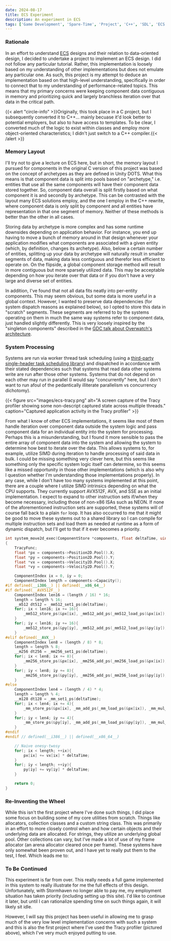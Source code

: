 ```yaml
---
date: 2024-08-17
title: ECS Experiment
description: An experiment in ECS
tags: ['Game Development', 'Spare-Time', 'Project', 'C++', 'SDL', 'ECS']
---
```


### Rationale
In an effort to understand [ECS](https://en.wikipedia.org/wiki/Entity_component_system) designs and their relation to data-oriented design, I decided to undertake a project to implement an ECS design. I did not follow any particular tutorial. Rather, this implementation is loosely based on my understanding of other implementations but does not emulate any particular one. As such, this project is my attempt to deduce an implementation based on that high-level understanding, specifically in order to connect that to my understanding of performance-related topics. This means that my primary concerns were keeping component data contiguous in memory and prioritizing quick and largely branchless iteration over that data in the critical path.

{{< alert "circle-info" >}}Originally, this took place in a C project, but I subsequently converted it to C++... mainly becuase it'd look better to potential employers, but also to have access to templates. To be clear, I converted much of the logic to exist within classes and employ more object-oriented characteristics; I didn't just switch to a C++ compiler.{{< /alert >}}

### Memory Layout
I'll try not to give a lecture on ECS here, but in short, the memory layout I pursued for components in the original C version of this project was based on the concept of archetypes as they are defined in Unity DOTS. What this means is that component data is split into pools based on "archetype," i.e. entities that use all the same components will have their component data stored together. So, component data overall is split firstly based on what component it is and secondly by archetype. This can be contrasted with the layout many ECS solutions employ, and the one I employ in the C++ rewrite, where component data is only split by component and all entities have representation in that one segment of memory. Neither of these methods is better than the other in all cases.

Storing data by archetype is more complex and has some runtime downsides depending on application behavior. For instance, you end up having to move a bunch of memory around in that design whenever your application modifies what components are associated with a given entity (which, by definition, changes its archetype). Also, below a certain number of entities, splitting up your data by archetype will naturally result in smaller segments of data, making data less contiguous and therefor less efficient to operate on. On the flipside, a global component storage method will result in more contiguous but more sparsely utilized data. This may be acceptable depending on how you iterate over that data or if you don't have a very large and diverse set of entities.

In addition, I've found that not all data fits neatly into per-entity components. This may seem obvious, but some data is more useful in a global context. However, I wanted to preserve data dependencies (for system dispatch reasons as explained below), so I opted to store this data in "scratch" segments. These segments are referred to by the systems operating on them in much the same way systems refer to component data, just handled slightly differently. This is very loosely inspired by the "singleton components" described in the [GDC talk about Overwatch's architecture](https://gdcvault.com/play/1024001/-Overwatch-Gameplay-Architecture-and).

### System Processing
Systems are run via worker thread task scheduling (using a [third-party single-header task scheduling library](https://github.com/vurtun/lib/blob/master/sched.h)) and dispatched in accordance with their stated dependencies such that systems that read data other systems write are run after those other systems. Systems that do not depend on each other may run in parallel (I would say "concurrently" here, but I don't want to run afoul of the pedantically illiterate parallelism vs concurrency dichotomy).

{{< figure src="images/ecs-tracy.png" alt="A screen capture of the Tracy profiler showing some non-descript captured state across multiple threads." caption="Captured application activity in the Tracy profiler" >}}

From what I know of other ECS implementations, it seems like most of them handle iteration over component data outside the system logic and pass component data for an individual entity into the system for processing. Perhaps this is a misunderstanding, but I found it more sensible to pass the entire array of component data into the system and allowing the system to determine how best to iterate over the data. This allows systems to, for example, utilize SIMD during iteration to handle processing of said data in bulk. I could be missing something very clever here, but this seems like something only the specific system logic itself can determine, so this seems like a missed opportunity in those other implementations (which is also why I question whether I'm understanding those implementations properly). In any case, while I don't have too many systems implemented at this point, there are a couple where I utilize SIMD intrinsics depending on what the CPU supports. They currently support AVX512F, AVX, and SSE as an initial implementation. I expect to expand to other instruction sets if/when they become necessary, including those of non-x86 ISAs such as NEON. If none of the aforementioned instruction sets are supported, these systems will of course fall back to a plain `for` loop. It has also occurred to me that it might be good to move these systems out to a shared library so I can compile for multiple instruction sets and load them as needed at runtime as a form of dynamic dispatch, but I'll get to that if it ever becomes a priority.

```c++
int system_move2d_exec(ComponentStore *components, float deltaTime, uint32_t threadNum)
{
    TracyFunc;
    float *px = components->Position2D.Pool().X;
    float *py = components->Position2D.Pool().Y;
    float *vx = components->Velocity2D.Pool().X;
    float *vy = components->Velocity2D.Pool().Y;

    ComponentIndex ix = 0, iy = 0;
    ComponentIndex length = components->Capacity();
#if defined(__i386__) || defined(__x86_64__)
#if defined(__AVX512F__)
    ComponentIndex len16 = (length / 16) * 16;
    length = length % 16;
    __m512 dt512 = _mm512_set1_ps(deltaTime);
    for(; ix < len16; ix += 16){
        _mm512_store_ps(&px[ix], _mm512_add_ps(_mm512_load_ps(&px[ix]), _mm512_mul_ps(_mm512_load_ps(&vx[ix]), dt512)));
    }
    for(; iy < len16; iy += 16){
        _mm512_store_ps(&py[iy], _mm512_add_ps(_mm512_load_ps(&py[iy]), _mm512_mul_ps(_mm512_load_ps(&vy[iy]), dt512)));
    }
#elif defined(__AVX__)
    ComponentIndex len8 = (length / 8) * 8;
    length = length % 8;
    __m256 dt256 = _mm256_set1_ps(deltaTime);
    for(; ix < len8; ix += 8){
        _mm256_store_ps(&px[ix], _mm256_add_ps(_mm256_load_ps(&px[ix]), _mm256_mul_ps(_mm256_load_ps(&vx[ix]), dt256)));
    }
    for(; iy < len8; iy += 8){
        _mm256_store_ps(&py[iy], _mm256_add_ps(_mm256_load_ps(&py[iy]), _mm256_mul_ps(_mm256_load_ps(&vy[iy]), dt256)));
    }
#else
    ComponentIndex len4 = (length / 4) * 4;
    length = length % 4;
    __m128 dt128 = _mm_set1_ps(deltaTime);
    for(; ix < len4; ix += 4){
        _mm_store_ps(&px[ix], _mm_add_ps(_mm_load_ps(&px[ix]), _mm_mul_ps(_mm_load_ps(&vx[ix]), dt128)));
    }
    for(; iy < len4; iy += 4){
        _mm_store_ps(&py[iy], _mm_add_ps(_mm_load_ps(&py[iy]), _mm_mul_ps(_mm_load_ps(&vy[iy]), dt128)));
    }
#endif
#endif // defined(__i386__) || defined(__x86_64__)

    // Naive onesy-twosy
    for(; ix < length; ++ix){
        px[ix] += vx[ix] * deltaTime;
    }
    for(; iy < length; ++iy){
        py[iy] += vy[iy] * deltaTime;
    }

    return 0;
}
```

### Re-Inventing the Wheel
While this isn't the first project where I've done such things, I did place some focus on building some of my core utilities from scratch. Things like allocators, collection classes and a custom string class. This was primarily in an effort to more closely control when and how certain objects and their underlying data are allocated. For strings, they utilize an underlying global pool. Other collections can vary, but I've made a lot of use of my frame allocator (an arena allocator cleared once per frame). These systems have only somewhat been proven out, and I have yet to really put them to the test, I feel. Which leads me to:

### To Be Continued
This experiment is far from over. This really needs a full game implemented in this system to really illustrate for me the full effects of this design. Unfortunately, with Stormhaven no longer able to pay me, my employment situation has taken priority (including setting up this site). I'd like to continue it later, but until I can rationalize spending time on such things again, it will likely sit idle.

However, I will say this project has been useful in allowing me to grasp much of the very low level implementation concerns with such a system and this is also the first project where I've used the Tracy profiler (pictured above), which I've very much enjoyed putting to use.
